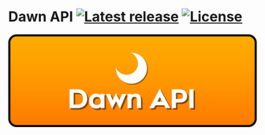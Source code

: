 # Dawn API [![Latest release](https://img.shields.io/github/release/DawnTeamMC/DawnAPI.svg)](https://github.com/DawnTeamMC/DawnAPI/releases/latest) [![License](https://img.shields.io/github/license/DawnTeamMC/DawnAPI.svg)](https://github.com/DawnTeamMC/DawnAPI/blob/master/LICENSE)

[![Dawn API](https://raw.githubusercontent.com/DawnTeamMC/DawnTeamMC/master/dawn_api/header.png)](https://github.com/DawnTeamMC/DawnAPI/wiki)
